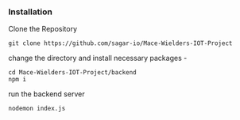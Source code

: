 ### Installation

Clone the Repository

```
git clone https://github.com/sagar-io/Mace-Wielders-IOT-Project
```

change the directory and install necessary packages -

```
cd Mace-Wielders-IOT-Project/backend
npm i
```

run the backend server

```
nodemon index.js
```
